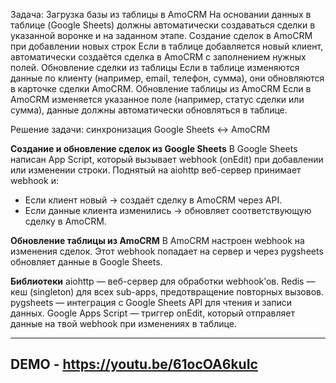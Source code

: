 Задача:
Загрузка базы из таблицы в AmoCRM
На основании данных в таблице (Google Sheets) должны автоматически создаваться сделки в указанной воронке и на заданном этапе.
Создание сделок в AmoCRM при добавлении новых строк
Если в таблице добавляется новый клиент, автоматически создаётся сделка в AmoCRM с заполнением нужных полей.
Обновление сделки из таблицы
Если в таблице изменяются данные по клиенту (например, email, телефон, сумма), они обновляются в карточке сделки AmoCRM.
Обновление таблицы из AmoCRM
Если в AmoCRM изменяется указанное поле (например, статус сделки или сумма), данные должны автоматически обновляться в таблице.


Решение задачи: синхронизация Google Sheets ↔ AmoCRM

**Создание и обновление сделок из Google Sheets**
В Google Sheets написан App Script, который вызывает webhook (onEdit) при добавлении или изменении строки.
Поднятый на aiohttp веб-сервер принимает webhook и:
- Если клиент новый → создаёт сделку в AmoCRM через API.
- Если данные клиента изменились → обновляет соответствующую сделку в AmoCRM.

**Обновление таблицы из AmoCRM**
В AmoCRM настроен webhook на изменения сделок.
Этот webhook попадает на сервер и через pygsheets обновляет данные в Google Sheets.

**Библиотеки**
aiohttp — веб-сервер для обработки webhook’ов.
Redis — кеш (singleton) для всех sub-apps, предотвращение повторных вызовов.
pygsheets — интеграция с Google Sheets API для чтения и записи данных.
Google Apps Script — триггер onEdit, который отправляет данные на твой webhook при изменениях в таблице.

---
DEMO - https://youtu.be/61ocOA6kuIc
---
